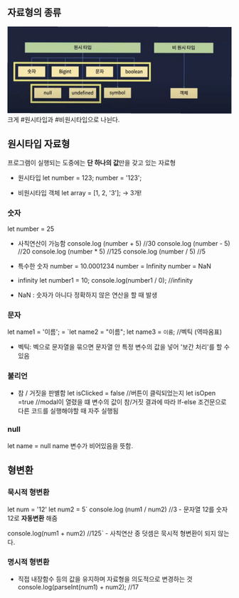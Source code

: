 ## 자료형의 종류
<img src="src/Pasted image 20230729195210.png">
크게 #원시타입과 #비원시타입으로 나뉜다.

## 원시타입 자료형
프로그램이 실행되는 도중에는 **단 하나의 값**만을 갖고 있는 자료형

- 원시타입
let number = 123;
number = '123';

- 비원시타입 객체
  let array = [1, 2, '3']; → 3개!


### 숫자
let number = 25

- 사칙연산이 가능함
console.log (number + 5) //30
console.log (number - 5) //20
console.log (number * 5) //125
console.log (number / 5) //5

- 특수한 숫자
number = 10.0001234
number = Infinity
number = NaN

- infinity
  let number1 = 10;
  console.log(number1 / 0); //infinity

- NaN : 숫자가 아니다
	정확하지 않은 연산을 할 때 발생


### 문자
let name1 = '이름'; = `let name2 = "이름";
let name3 = ``이름``; //벡틱 (역따옴표)

- 벡틱: 벡으로 문자열을 묶으면 문자열 안 특정 변수의 값을 넣어 '보간 처리'를 할 수 있음


### 불리언
- 참 / 거짓을 판별함
let isClicked = false //버튼이 클릭되었는지
let isOpen =true //modal이 열렸을 떄 
변수의 값이 참/거짓 결과에 따라 If-else 조건문으로 다른 코드를 실행해야할 때 자주 실행됨

### null
let name = null
name 변수가 비어있음을 뜻함.


## 형변환

### 묵시적 형변환
let num = '12'
let num2 = 5`
console.log (num1 / num2) //3
	- 문자열 12를 숫자 12로 **자동변환** 해줌

console.log(num1 + num2) //125` 
	- 사칙연산 중 덧셈은 묵시적 형변환이 되지 않는다.

### 명시적 형변환
- 직접 내장함수 등의 값을 유지하며 자료형을 의도적으로 변경하는 것
console.log(parseInt(num1) + num2); //17
